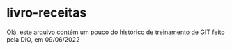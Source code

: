 # livro-receitas
Olá, este arquivo contém um pouco do histórico de treinamento de GIT feito pela DIO, em 09/06/2022
